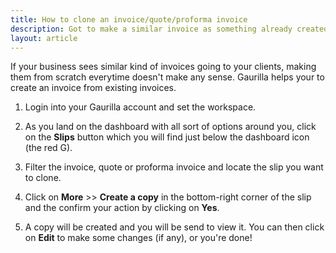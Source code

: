 ```yaml
---
title: How to clone an invoice/quote/proforma invoice
description: Got to make a similar invoice as something already created? Simply make a copy of it.
layout: article
---
```

If your business sees similar kind of invoices going to your clients, making them from scratch everytime doesn't make any sense. Gaurilla helps your to create an invoice from existing invoices.

1. Login into your Gaurilla account and set the workspace.

2. As you land on the dashboard with all sort of options around you, click on the **Slips** button which you will find just below the dashboard icon (the red G).

3. Filter the invoice, quote or proforma invoice and locate the slip you want to clone.

4. Click on **More** >> **Create a copy** in the bottom-right corner of the slip and the confirm your action by clicking on **Yes**.

5. A copy will be created and you will be send to view it. You can then click on **Edit** to make some changes (if any), or you're done!